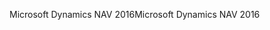 <span data-ttu-id="0e88d-101">Microsoft Dynamics NAV 2016</span><span class="sxs-lookup"><span data-stu-id="0e88d-101">Microsoft Dynamics NAV 2016</span></span>